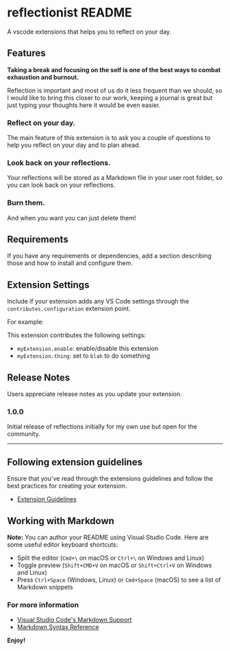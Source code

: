 # reflectionist README

A vscode extensions that helps you to reflect on your day.

## Features

**Taking a break and focusing on the self is one of the best ways to combat exhaustion and burnout.**

Reflection is important and most of us do it less frequent than we should, so I would like to bring this closer to our work, keeping a journal is great but just typing your thoughts here it would be even easier. 
### Reflect on your day.

The main feature of this extension is to ask you a couple of questions to help you reflect on your day and to plan ahead.

### Look back on your reflections.

Your reflections will be stored as a Markdown file in your user root folder, so you can look back on your reflections.

### Burn them.

And when you want you can just delete them!

## Requirements

If you have any requirements or dependencies, add a section describing those and how to install and configure them.

## Extension Settings

Include if your extension adds any VS Code settings through the `contributes.configuration` extension point.

For example:

This extension contributes the following settings:

* `myExtension.enable`: enable/disable this extension
* `myExtension.thing`: set to `blah` to do something

## Release Notes

Users appreciate release notes as you update your extension.

### 1.0.0

Initial release of reflections initially for my own use but open for the community.

-----------------------------------------------------------------------------------------------------------
## Following extension guidelines

Ensure that you've read through the extensions guidelines and follow the best practices for creating your extension.

* [Extension Guidelines](https://code.visualstudio.com/api/references/extension-guidelines)

## Working with Markdown

**Note:** You can author your README using Visual Studio Code.  Here are some useful editor keyboard shortcuts:

* Split the editor (`Cmd+\` on macOS or `Ctrl+\` on Windows and Linux)
* Toggle preview (`Shift+CMD+V` on macOS or `Shift+Ctrl+V` on Windows and Linux)
* Press `Ctrl+Space` (Windows, Linux) or `Cmd+Space` (macOS) to see a list of Markdown snippets

### For more information

* [Visual Studio Code's Markdown Support](http://code.visualstudio.com/docs/languages/markdown)
* [Markdown Syntax Reference](https://help.github.com/articles/markdown-basics/)

**Enjoy!**
